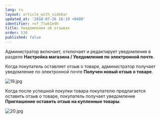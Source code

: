 ```yaml
---
lang: ru
layout: article_with_sidebar
updated_at: '2018-07-26 16:19 +0400'
identifier: ref_7lwkIe9h
title: Уведомления об отзывах
order: 530
published: false
---
```

Администратор включает, отключает и редактирует уведомления в разделе **Настройка магазина / Уведомления по электронной почте**.

Когда покупатель оставляет отзыв о товаре, администратор получает уведомление по электронной почте **Получен новый отзыв о товаре**. 

![19.jpg]({{site.baseurl}}/attachments/ref_7lwkIe9h/19.jpg)

Когда после успешной покупки товара покупателю предлагается оставить отзыв о товаре, покупатель получает уведомление **Приглашение оставить отзыв на купленные товары**.

![20.jpg]({{site.baseurl}}/attachments/ref_7lwkIe9h/20.jpg)



  
